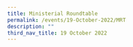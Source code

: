 ```yaml
---
title: Ministerial Roundtable
permalink: /events/19-October-2022/MRT
description: ""
third_nav_title: 19 October 2022
---
```

